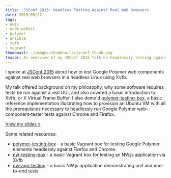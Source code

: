 ```yaml
---
title: 'JSConf 2015: Headless Testing Against Real Web Browsers'
date: 2015/05/27
tags:
- nwjs
- node-webkit
- polymer
- ansible
- xvfb
- vagrant
thumbnail: ./images/thumbnails/jsconf_thumb.png
teaser: An overview of my JSConf 2015 talk on headlessly testing against real web browsers.
---
```


I spoke at [JSConf 2015](http://2015.jsconf.us) about how to test Google Polymer web components against real web browsers in a headless Linux using Xvfb.

My talk offered background on my philosophy, why some software requires tests be run against a real GUI, and also covered a basic introduction to Xvfb, or X Virtual Frame Buffer. I also demo'd [polymer-testing-box](http://github.com/mdb/polymer-testing-box), a basic reference implementation illustrating how to provision an Ubuntu VM with all the prerequisites necessary to headlessly run Google Polymer web-component-tester tests against Chrome and Firefox.

[View my slides &raquo;](http://mdb.github.io/testing-with-xvfb/)

Some related resources:

* [polymer-testing-box](http://github.com/mdb/polymer-testing-box) - a basic Vagrant box for testing Google Polymer elements headlessly against Firefox and Chrome
* [nw-testing-box](http://github.com/mdb/nw-testing-box) - a basic Vagrant box for testing an NW.js application via Xvfb
* [nw-app-testing](http://github.com/mdb/nw-app-testing) - a basic NW.js application demonstrating unit and end-to-end tests
